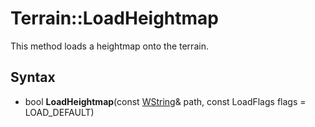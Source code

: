 # Terrain::LoadHeightmap

This method loads a heightmap onto the terrain.

## Syntax

- bool **LoadHeightmap**(const [WString](WString.md)& path, const LoadFlags flags = LOAD_DEFAULT)

